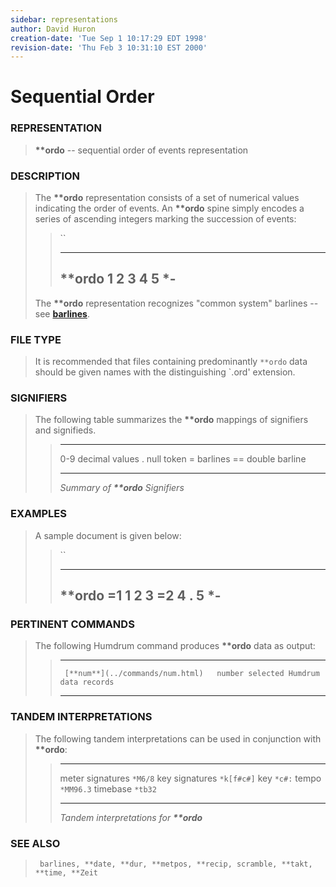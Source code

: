 ```yaml
---
sidebar: representations
author: David Huron
creation-date: 'Tue Sep 1 10:17:29 EDT 1998'
revision-date: 'Thu Feb 3 10:31:10 EST 2000'
---
```



Sequential Order
===========================================

### REPRESENTATION

> **\*\*ordo** \-- sequential order of events representation

### DESCRIPTION

> The **\*\*ordo** representation consists of a set of numerical values
> indicating the order of events. An **\*\*ordo** spine simply encodes a
> series of ascending integers marking the succession of events:
>
> > ``
> >
> >   ----------
> >   \*\*ordo
> >   1
> >   2
> >   3
> >   4
> >   5
> >   \*-
> >   ----------
> >
> The **\*\*ordo** representation recognizes \"common system\" barlines
> \-- see [**barlines**](barlines.rep.html).

### FILE TYPE

> It is recommended that files containing predominantly `**ordo` data
> should be given names with the distinguishing \`.ord\' extension.

### SIGNIFIERS

> The following table summarizes the **\*\*ordo** mappings of signifiers
> and signifieds.
>
> >   ----- ----------------
> >   0-9   decimal values
> >   .     null token
> >   =     barlines
> >   ==    double barline
> >   ----- ----------------
> >
> > *Summary of **\*\*ordo** Signifiers*

### EXAMPLES

> A sample document is given below:
>
> > ``
> >
> >   ----------
> >   \*\*ordo
> >   =1
> >   1
> >   2
> >   3
> >   =2
> >   4
> >   .
> >   5
> >   \*-
> >   ----------
> >
### PERTINENT COMMANDS

> The following Humdrum command produces **\*\*ordo** data as output:
>
> >   -- --------------------------------- --------------------------------------
> >      [**num**](../commands/num.html)   number selected Humdrum data records
> >   -- --------------------------------- --------------------------------------
> >
### TANDEM INTERPRETATIONS

> The following tandem interpretations can be used in conjunction with
> **\*\*ordo**:
>
> >   ------------------ ------------
> >   meter signatures   `*M6/8`
> >   key signatures     `*k[f#c#]`
> >   key                `*c#:`
> >   tempo              `*MM96.3`
> >   timebase           `*tb32`
> >   ------------------ ------------
> >
> > *Tandem interpretations for **\*\*ordo***

### SEE ALSO

> ` barlines, **date, **dur, **metpos, **recip, scramble, **takt, **time, **Zeit`


